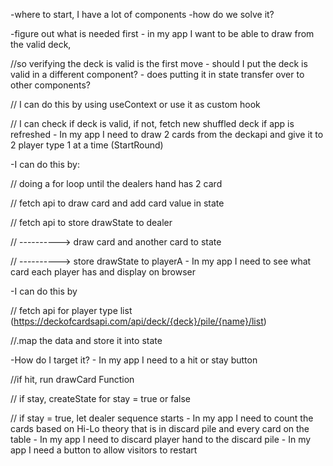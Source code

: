 

-where to start, I have a lot of components
-how do we solve it?

-figure out what is needed first - in my app I want to be able to draw from the valid deck,

//so verifying the deck is valid is the first move - should I put
 the deck is valid in a different component? - does putting it in state transfer over to other components?

// I can do this by using useContext or use it as custom hook

// I can check if deck is valid, if not, fetch new shuffled deck if
 app is refreshed - In my app I need to draw 2 cards from the deckapi and give it to 2 player type 1 at a time (StartRound)

-I can do this by:

// doing a for loop until the dealers hand has 2 card

// fetch api to draw card and add card value in state

// fetch api to store drawState to dealer

// ----------> draw card and another card to state

// ----------> store drawState to playerA - In my app I need to see what card each player has and display on browser

-I can do this by

// fetch api for player type list (https://deckofcardsapi.com/api/deck/{deck}/pile/{name}/list)

//.map the data and store it into state

-How do I target it? - In my app I need to a hit or stay button

//if hit, run drawCard Function

// if stay, createState for stay = true or false

// if stay = true, let dealer sequence starts - In my app I need to count the cards based on Hi-Lo theory that is in discard pile and every card on the table - In my app I need to discard player hand to the discard pile - In my app I need a button to allow visitors to restart
